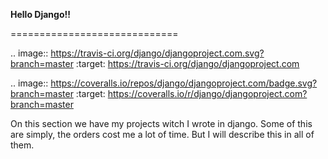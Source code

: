 <strong> Hello Django!!</strong>

=============================

.. image:: https://travis-ci.org/django/djangoproject.com.svg?branch=master
    :target: https://travis-ci.org/django/djangoproject.com

.. image:: https://coveralls.io/repos/django/djangoproject.com/badge.svg?branch=master
    :target: https://coveralls.io/r/django/djangoproject.com?branch=master

On this section we have my projects witch I wrote in django. Some of this are simply,
the orders cost me a lot of time. But I will describe this in all of them.

